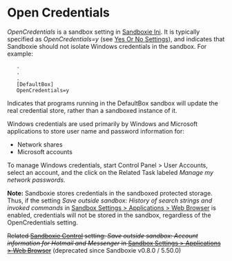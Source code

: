 # Open Credentials

_OpenCredentials_ is a sandbox setting in [Sandboxie Ini](SandboxieIni.md). It is typically specified as _OpenCredentials=y_ (see [Yes Or No Settings](YesOrNoSettings.md)), and indicates that Sandboxie should not isolate Windows credentials in the sandbox. For example:
```
   .
   .
   .
   [DefaultBox]
   OpenCredentials=y
```

Indicates that programs running in the DefaultBox sandbox will update the real credential store, rather than a sandboxed instance of it.

Windows credentials are used primarily by Windows and Microsoft applications to store user name and password information for:

*   Network shares
*   Microsoft accounts

To manage Windows credentials, start Control Panel > User Accounts, select an account, and the click on the Related Task labeled _Manage my network passwords._

**Note:** Sandboxie stores credentials in the sandboxed protected storage. Thus, if the setting _Save outside sandbox: History of search strings and invoked commands_ in [Sandbox Settings > Applications > Web Browser](ApplicationsSettings.md#web-browser) is enabled, credentials will not be stored in the sandbox, regardless of the OpenCredentials setting.

~~Related [Sandboxie Control](SandboxieControl.md) setting: _Save outside sandbox: Account information for Hotmail and Messenger_ in [Sandbox Settings > Applications > Web Browser](ApplicationsSettings.md#web-browser)~~ (deprecated since Sandboxie v0.8.0 / 5.50.0)
